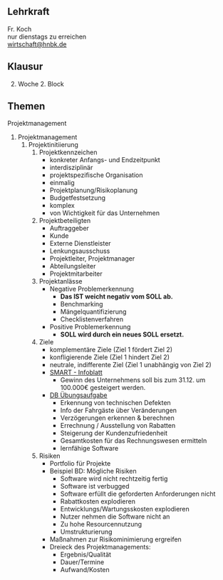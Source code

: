 ## Lehrkraft 
Fr. Koch  
nur dienstags zu erreichen  
wirtschaft@hnbk.de  
## Klausur
2. Woche 2. Block

## Themen
Projektmanagement

1. Projektmanagement
    1. Projektinitiierung
        1. Projektkennzeichen
            - konkreter Anfangs- und Endzeitpunkt
            - interdisziplinär
            - projektspezifische Organisation
            - einmalig
            - Projektplanung/Risikoplanung
            - Budgetfestsetzung
            - komplex
            - von Wichtigkeit für das Unternehmen
        2. Projektbeteiligten
            - Auftraggeber
            - Kunde
            - Externe Dienstleister
            - Lenkungsausschuss
            - Projektleiter, Projektmanager
            - Abteilungsleiter
            - Projektmitarbeiter
        3. Projektanlässe
            - Negative Problemerkennung
                - **Das IST weicht negativ vom SOLL ab.**
                - Benchmarking
                - Mängelquantifizierung
                - Checklistenverfahren
            - Positive Problemerkennung
                - **SOLL wird durch ein neues SOLL ersetzt.**
        4. Ziele
            - komplementäre Ziele (Ziel 1 fördert Ziel 2)
            - konfligierende Ziele (Ziel 1 hindert Ziel 2)
            - neutrale, indifferente Ziel (Ziel 1 unabhängig von Ziel 2)
            - [SMART - Infoblatt](Material/20171010_Projektmanagement.pdf)
                - Gewinn des Unternehmens soll bis zum 31.12. um 100.000€ gesteigert werden.
            - [DB Übungsaufgabe](Material/20171010_PM_DB.pdf)
                - Erkennung von technischen Defekten
                - Info der Fahrgäste über Veränderungen
                - Verzögerungen erkennen & berechnen
                - Errechnung / Ausstellung von Rabatten
                - Steigerung der Kundenzufriedenheit
                - Gesamtkosten für das Rechnungswesen ermitteln
                - lernfähige Software
        5. Risiken
            - Portfolio für Projekte
            - Beispiel BD: Mögliche Risiken
                - Software wird nicht rechtzeitig fertig
                - Software ist verbugged
                - Software erfüllt die geforderten Anforderungen nicht
                - Rabattkosten explodieren
                - Entwicklungs/Wartungsskosten explodieren
                - Nutzer nehmen die Software nicht an
                - Zu hohe Resourcennutzung
                - Umstrukturierung
            - Maßnahmen zur Risikominimierung ergreifen
            - Dreieck des Projektmanagements:
                - Ergebnis/Qualität
                - Dauer/Termine
                - Aufwand/Kosten
